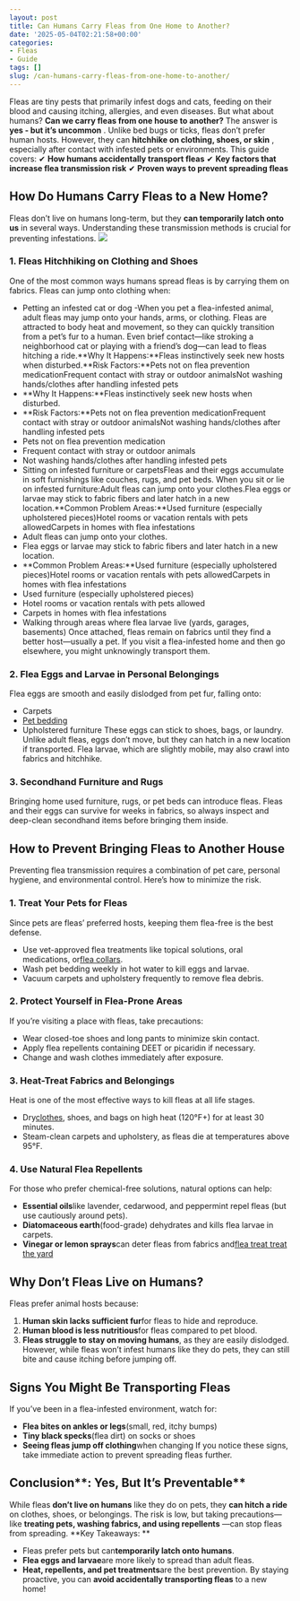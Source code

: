 ```yaml
---
layout: post
title: Can Humans Carry Fleas from One Home to Another?
date: '2025-05-04T02:21:58+00:00'
categories:
- Fleas
- Guide
tags: []
slug: /can-humans-carry-fleas-from-one-home-to-another/
---
```


Fleas are tiny pests that primarily infest dogs and cats, feeding on their blood and causing itching, allergies, and even diseases. But what about humans?
**Can we carry fleas from one house to another?**
The answer is
**yes - but it’s uncommon**
. Unlike bed bugs or ticks, fleas don’t prefer human hosts. However, they can
**hitchhike on clothing, shoes, or skin**
, especially after contact with infested pets or environments.
This guide covers:
✔
**How humans accidentally transport fleas**
✔
**Key factors that increase flea transmission risk**
✔
**Proven ways to prevent spreading fleas**
## **How Do Humans Carry Fleas to a New Home?**
Fleas don’t live on humans long-term, but they
**can temporarily latch onto us**
in several ways. Understanding these transmission methods is crucial for preventing infestations.
![](/assets/img/03/Can-Humans-Carry-Fleas-from-One-Home-to-Another-300x200.jpg)
### **1. Fleas Hitchhiking on Clothing and Shoes**
One of the most common ways humans spread fleas is by carrying them on fabrics. Fleas can jump onto clothing when:
- Petting an infested cat or dog -When you pet a flea-infested animal, adult fleas may jump onto your hands, arms, or clothing. Fleas are attracted to body heat and movement, so they can quickly transition from a pet’s fur to a human. Even brief contact—like stroking a neighborhood cat or playing with a friend’s dog—can lead to fleas hitching a ride.**Why It Happens:**Fleas instinctively seek new hosts when disturbed.**Risk Factors:**Pets not on flea prevention medicationFrequent contact with stray or outdoor animalsNot washing hands/clothes after handling infested pets
- **Why It Happens:**Fleas instinctively seek new hosts when disturbed.
- **Risk Factors:**Pets not on flea prevention medicationFrequent contact with stray or outdoor animalsNot washing hands/clothes after handling infested pets
- Pets not on flea prevention medication
- Frequent contact with stray or outdoor animals
- Not washing hands/clothes after handling infested pets
- Sitting on infested furniture or carpetsFleas and their eggs accumulate in soft furnishings like couches, rugs, and pet beds. When you sit or lie on infested furniture:Adult fleas can jump onto your clothes.Flea eggs or larvae may stick to fabric fibers and later hatch in a new location.**Common Problem Areas:**Used furniture (especially upholstered pieces)Hotel rooms or vacation rentals with pets allowedCarpets in homes with flea infestations
- Adult fleas can jump onto your clothes.
- Flea eggs or larvae may stick to fabric fibers and later hatch in a new location.
- **Common Problem Areas:**Used furniture (especially upholstered pieces)Hotel rooms or vacation rentals with pets allowedCarpets in homes with flea infestations
- Used furniture (especially upholstered pieces)
- Hotel rooms or vacation rentals with pets allowed
- Carpets in homes with flea infestations
- Walking through areas where flea larvae live (yards, garages, basements)
Once attached, fleas remain on fabrics until they find a better host—usually a pet. If you visit a flea-infested home and then go elsewhere, you might unknowingly transport them.
### **2. Flea Eggs and Larvae in Personal Belongings**
Flea eggs are smooth and easily dislodged from pet fur, falling onto:
- Carpets
- [Pet bedding](https://www.ncbi.nlm.nih.gov/pubmed/8057325)
- Upholstered furniture
These eggs can stick to shoes, bags, or laundry. Unlike adult fleas, eggs don’t move, but they can hatch in a new location if transported. Flea larvae, which are slightly mobile, may also crawl into fabrics and hitchhike.
### **3. Secondhand Furniture and Rugs**
Bringing home used furniture, rugs, or pet beds can introduce fleas. Fleas and their eggs can survive for weeks in fabrics, so always inspect and deep-clean secondhand items before bringing them inside.
## **How to Prevent Bringing Fleas to Another House**
Preventing flea transmission requires a combination of pet care, personal hygiene, and environmental control. Here’s how to minimize the risk.
### **1. Treat Your Pets for Fleas**
Since pets are fleas’ preferred hosts, keeping them flea-free is the best defense.
- Use vet-approved flea treatments like topical solutions, oral medications, or[flea collars](https://pestpolicy.com/best-flea-collar-for-cats/).
- Wash pet bedding weekly in hot water to kill eggs and larvae.
- Vacuum carpets and upholstery frequently to remove flea debris.
### **2. Protect Yourself in Flea-Prone Areas**
If you’re visiting a place with fleas, take precautions:
- Wear closed-toe shoes and long pants to minimize skin contact.
- Apply flea repellents containing DEET or picaridin if necessary.
- Change and wash clothes immediately after exposure.
### **3. Heat-Treat Fabrics and Belongings**
Heat is one of the most effective ways to kill fleas at all life stages.
- Dry[clothes](https://pestpolicy.com/can-fleas-live-on-clothes/), shoes, and bags on high heat (120°F+) for at least 30 minutes.
- Steam-clean carpets and upholstery, as fleas die at temperatures above 95°F.
### **4. Use Natural Flea Repellents**
For those who prefer chemical-free solutions, natural options can help:
- **Essential oils**like lavender, cedarwood, and peppermint repel fleas (but use cautiously around pets).
- **Diatomaceous earth**(food-grade) dehydrates and kills flea larvae in carpets.
- **Vinegar or lemon sprays**can deter fleas from fabrics and[flea treat treat the yard](https://pestpolicy.com/best-flea-spray-for-yard/)
## **Why Don’t Fleas Live on Humans?**
Fleas prefer animal hosts because:
1. **Human skin lacks sufficient fur**for fleas to hide and reproduce.
2. **Human blood is less nutritious**for fleas compared to pet blood.
3. **Fleas struggle to stay on moving humans**, as they are easily dislodged.
However, while fleas won’t infest humans like they do pets, they can still bite and cause itching before jumping off.
## **Signs You Might Be Transporting Fleas**
If you’ve been in a flea-infested environment, watch for:
- **Flea bites on ankles or legs**(small, red, itchy bumps)
- **Tiny black specks**(flea dirt) on socks or shoes
- **Seeing fleas jump off clothing**when changing
If you notice these signs, take immediate action to prevent spreading fleas further.
## Conclusion**: Yes, But It’s Preventable**
While fleas
**don’t live on humans**
like they do on pets, they
**can hitch a ride**
on clothes, shoes, or belongings. The risk is low, but taking precautions—like
**treating pets, washing fabrics, and using repellents**
—can stop fleas from spreading.
**Key Takeaways: **
- Fleas prefer pets but can**temporarily latch onto humans**.
- **Flea eggs and larvae**are more likely to spread than adult fleas.
- **Heat, repellents, and pet treatments**are the best prevention.
By staying proactive, you can
**avoid accidentally transporting fleas**
to a new home!
